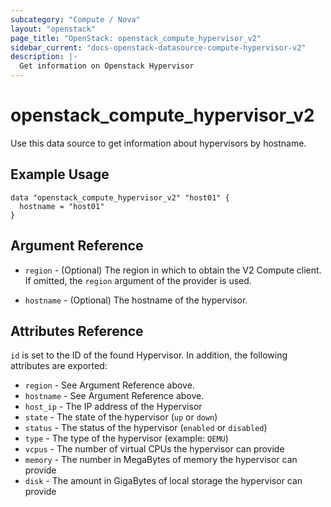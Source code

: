 ```yaml
---
subcategory: "Compute / Nova"
layout: "openstack"
page_title: "OpenStack: openstack_compute_hypervisor_v2"
sidebar_current: "docs-openstack-datasource-compute-hypervisor-v2"
description: |-
  Get information on Openstack Hypervisor
---
```


# openstack\_compute\_hypervisor\_v2

Use this data source to get information about hypervisors
by hostname.

## Example Usage

```hcl
data "openstack_compute_hypervisor_v2" "host01" {
  hostname = "host01"
}
```

## Argument Reference

* `region` - (Optional) The region in which to obtain the V2 Compute client.
  If omitted, the `region` argument of the provider is used.

* `hostname` - (Optional) The hostname of the hypervisor.

## Attributes Reference

`id` is set to the ID of the found Hypervisor. In addition, the
following attributes are exported:

* `region` - See Argument Reference above.
* `hostname` - See Argument Reference above.
* `host_ip` - The IP address of the Hypervisor
* `state` - The state of the hypervisor (`up` or `down`)
* `status` - The status of the hypervisor (`enabled` or `disabled`)
* `type` - The type of the hypervisor (example: `QEMU`)
* `vcpus` - The number of virtual CPUs the hypervisor can provide
* `memory` - The number in MegaBytes of memory the hypervisor can provide
* `disk` - The amount in GigaBytes of local storage the hypervisor can provide

